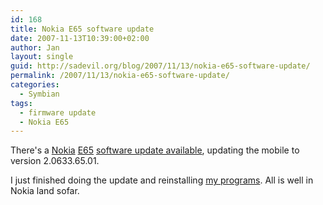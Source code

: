 ```yaml
---
id: 168
title: Nokia E65 software update
date: 2007-11-13T10:39:00+02:00
author: Jan
layout: single
guid: http://sadevil.org/blog/2007/11/13/nokia-e65-software-update/
permalink: /2007/11/13/nokia-e65-software-update/
categories:
  - Symbian
tags:
  - firmware update
  - Nokia E65
---
```

There's a [Nokia](http://www.nokia.com/) [E65](http://europe.nokia.com/A4344227) [software update available](http://europe.nokia.com/A4176089), updating the mobile to version 2.0633.65.01.

I just finished doing the update and reinstalling [my programs](https://kcore.org/2007/07/27/software-for-the-nokia-e65/). All is well in Nokia land sofar.